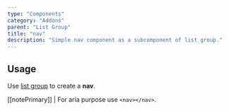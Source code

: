 ```yaml
---
type: "Components"
category: "Addons"
parent: "List Group"
title: "nav"
description: "Simple nav component as a subcomponent of list group."
---
```


## Usage

Use [list group](/components/core/list-group) to create a **nav**.

[[notePrimary]]
| For aria purpose use `<nav></nav>`.

<demo>
  <demovanilla src="vanilla/components/core/navigation/nav">
  </demovanilla>
</demo>
